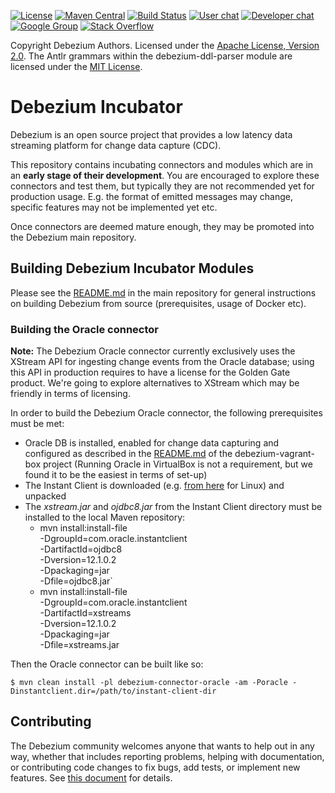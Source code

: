 [![License](http://img.shields.io/:license-apache%202.0-brightgreen.svg)](http://www.apache.org/licenses/LICENSE-2.0.html)
[![Maven Central](https://maven-badges.herokuapp.com/maven-central/io.debezium/debezium-parent/badge.svg)](http://search.maven.org/#search%7Cga%7C1%7Cg%3A%22io.debezium%22)
[![Build Status](https://travis-ci.org/debezium/debezium.svg?branch=master)](https://travis-ci.org/debezium/debezium)
[![User chat](https://img.shields.io/badge/chat-users-brightgreen.svg)](https://gitter.im/debezium/user)
[![Developer chat](https://img.shields.io/badge/chat-devs-brightgreen.svg)](https://gitter.im/debezium/dev)
[![Google Group](https://img.shields.io/:mailing%20list-debezium-brightgreen.svg)](https://groups.google.com/forum/#!forum/debezium)
[![Stack Overflow](http://img.shields.io/:stack%20overflow-debezium-brightgreen.svg)](http://stackoverflow.com/questions/tagged/debezium)

Copyright Debezium Authors.
Licensed under the [Apache License, Version 2.0](http://www.apache.org/licenses/LICENSE-2.0).
The Antlr grammars within the debezium-ddl-parser module are licensed under the [MIT License](https://opensource.org/licenses/MIT).

# Debezium Incubator

Debezium is an open source project that provides a low latency data streaming platform for change data capture (CDC).

This repository contains incubating connectors and modules which are in an **early stage of their development**.
You are encouraged to explore these connectors and test them, but typically they are not recommended yet for production usage.
E.g. the format of emitted messages may change, specific features may not be implemented yet etc.

Once connectors are deemed mature enough, they may be promoted into the Debezium main repository.

## Building Debezium Incubator Modules

Please see the [README.md](https://github.com/debezium/debezium#building-debezium) in the main repository for general instructions on building Debezium from source (prerequisites, usage of Docker etc).

### Building the Oracle connector

**Note:** The Debezium Oracle connector currently exclusively uses the XStream API for ingesting change events from the Oracle database; using this API in production requires to have a license for the Golden Gate product.
We're going to explore alternatives to XStream which may be friendly in terms of licensing.

In order to build the Debezium Oracle connector, the following prerequisites must be met:

* Oracle DB is installed, enabled for change data capturing and configured as described in the [README.md](https://github.com/debezium/oracle-vagrant-box) of the debezium-vagrant-box project
(Running Oracle in VirtualBox is not a requirement, but we found it to be the easiest in terms of set-up)
* The Instant Client is downloaded (e.g. [from here](http://www.oracle.com/technetwork/topics/linuxx86-64soft-092277.html) for Linux) and unpacked
* The _xstream.jar_ and _ojdbc8.jar_ from the Instant Client directory must be installed to the local Maven repository:
  * mvn install:install-file \
  -DgroupId=com.oracle.instantclient \
  -DartifactId=ojdbc8 \
  -Dversion=12.1.0.2 \
  -Dpackaging=jar \
  -Dfile=ojdbc8.jar`
  * mvn install:install-file \
  -DgroupId=com.oracle.instantclient \
  -DartifactId=xstreams \
  -Dversion=12.1.0.2 \
  -Dpackaging=jar \
  -Dfile=xstreams.jar

Then the Oracle connector can be built like so:

    $ mvn clean install -pl debezium-connector-oracle -am -Poracle -Dinstantclient.dir=/path/to/instant-client-dir

## Contributing

The Debezium community welcomes anyone that wants to help out in any way, whether that includes reporting problems, helping with documentation, or contributing code changes to fix bugs, add tests, or implement new features. See [this document](CONTRIBUTE.md) for details.
